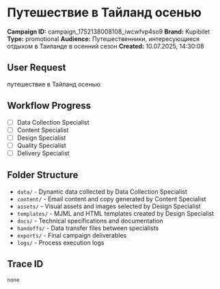 # Путешествие в Тайланд осенью

**Campaign ID:** campaign_1752138008108_iwcwfvp4so9
**Brand:** Kupibilet
**Type:** promotional
**Audience:** Путешественники, интересующиеся отдыхом в Таиланде в осенний сезон
**Created:** 10.07.2025, 14:30:08

## User Request
путешествие в Тайланд осенью

## Workflow Progress
- [ ] Data Collection Specialist
- [ ] Content Specialist  
- [ ] Design Specialist
- [ ] Quality Specialist
- [ ] Delivery Specialist

## Folder Structure

- `data/` - Dynamic data collected by Data Collection Specialist
- `content/` - Email content and copy generated by Content Specialist
- `assets/` - Visual assets and images selected by Design Specialist
- `templates/` - MJML and HTML templates created by Design Specialist
- `docs/` - Technical specifications and documentation
- `handoffs/` - Data transfer files between specialists
- `exports/` - Final campaign deliverables
- `logs/` - Process execution logs

## Trace ID
`none`
